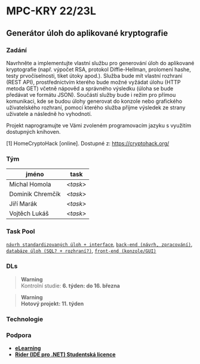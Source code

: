 # MPC-KRY 22/23L
## Generátor úloh do aplikované kryptografie
### Zadání
Navrhněte a implementujte vlastní službu pro generování úloh do aplikované kryptografie (např. výpočet RSA, protokol Diffie-Hellman, prolomení hashe, testy prvočíselnosti, tiket útoky apod.). Služba bude mít vlastní rozhraní (REST API), prostřednictvím kterého bude možné vyžádat úlohu (HTTP metoda GET) včetně nápověd a správného výsledku (úloha se bude předávat ve formátu JSON). Součástí služby bude i režim pro přímou komunikaci, kde se budou úlohy generovat do konzole nebo grafického uživatelského rozhraní, pomocí kterého služba přijme výsledek ze strany uživatele a následně ho vyhodnotí.

Projekt naprogramujte ve Vámi zvoleném programovacím jazyku s využitím dostupných knihoven.

[1] HomeCryptoHack [online]. Dostupné z: https://cryptohack.org/

### Tým
| jméno | task |
|-------|------|
| Michal Homola | <i>\<task\></i> |
| Dominik Chremčík | <i>\<task\></i> |
| Jiří Marák | <i>\<task\></i> |
| Vojtěch Lukáš | <i>\<task\></i> |

### Task Pool
[`návrh standardizovaných úloh + interface`](./brainstorming/ulohy/), [`back-end (návrh, zpracování)`](./brainstorming/back-end/),  [`databáze úloh (SQL? + rozhraní?)`](./brainstorming/ulohy/), [`front-end (konzole/GUI)`](./brainstorming/front-end/) 

### DLs
> **Warning**<br>
Kontrolní studie: <b>6. týden: do 16. března<b>

> **Warning**<br>
> Hotový projekt: <b>11. týden<b>

### Technologie

### Podpora
- [eLearning](https://moodle.vut.cz/mod/page/view.php?id=275074)
- [Rider (IDE pro .NET) Studentská licence](https://www.jetbrains.com/community/education/#students)
